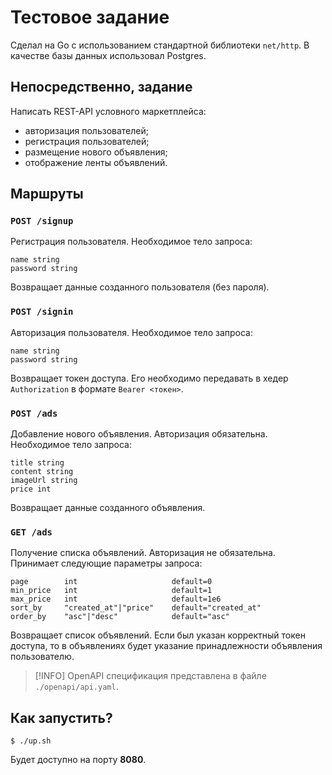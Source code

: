 # Тестовое задание 

Сделал на Go с использованием стандартной библиотеки `net/http`. В качестве базы данных использовал Postgres.

## Непосредственно, задание

Написать REST-API условного маркетплейса:

- авторизация пользователей;
- регистрация пользователей;
- размещение нового объявления;
- отображение ленты объявлений.

## Маршруты 

### `POST /signup`

Регистрация пользователя. Необходимое тело запроса:

```
name string
password string
```

Возвращает данные созданного пользователя (без пароля).

### `POST /signin`

Авторизация пользователя. Необходимое тело запроса:

```
name string
password string
```

Возвращает токен доступа. Его необходимо передавать в хедер `Authorization` в формате `Bearer <токен>`.

### `POST /ads`

Добавление нового объявления. Авторизация обязательна. Необходимое тело запроса:

```
title string
content string
imageUrl string
price int
```

Возвращает данные созданного объявления. 

### `GET /ads`

Получение списка объявлений. Авторизация не обязательна. Принимает следующие параметры запроса:

```
page        int                     default=0
min_price   int                     default=1
max_price   int                     default=1e6
sort_by     "created_at"|"price"    default="created_at"
order_by    "asc"|"desc"            default="asc"
```

Возвращает список объявлений. Если был указан корректный токен доступа, то в объявлениях будет указание принадлежности объявления пользователю. 

> [!INFO]
> OpenAPI спецификация представлена в файле `./openapi/api.yaml`.

## Как запустить? 

```console
$ ./up.sh
```

Будет доступно на порту **8080**.
